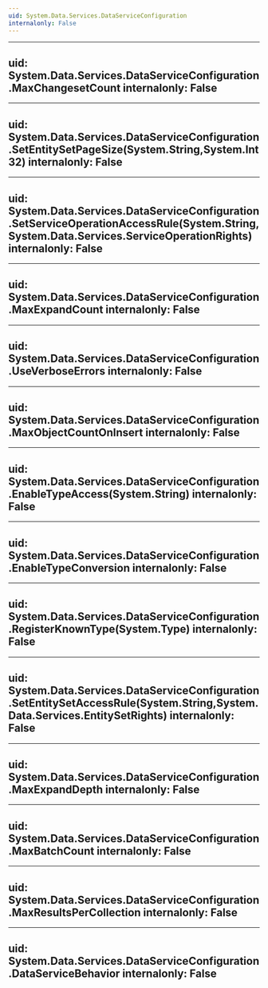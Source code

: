 ```yaml
---
uid: System.Data.Services.DataServiceConfiguration
internalonly: False
---
```


---
uid: System.Data.Services.DataServiceConfiguration.MaxChangesetCount
internalonly: False
---

---
uid: System.Data.Services.DataServiceConfiguration.SetEntitySetPageSize(System.String,System.Int32)
internalonly: False
---

---
uid: System.Data.Services.DataServiceConfiguration.SetServiceOperationAccessRule(System.String,System.Data.Services.ServiceOperationRights)
internalonly: False
---

---
uid: System.Data.Services.DataServiceConfiguration.MaxExpandCount
internalonly: False
---

---
uid: System.Data.Services.DataServiceConfiguration.UseVerboseErrors
internalonly: False
---

---
uid: System.Data.Services.DataServiceConfiguration.MaxObjectCountOnInsert
internalonly: False
---

---
uid: System.Data.Services.DataServiceConfiguration.EnableTypeAccess(System.String)
internalonly: False
---

---
uid: System.Data.Services.DataServiceConfiguration.EnableTypeConversion
internalonly: False
---

---
uid: System.Data.Services.DataServiceConfiguration.RegisterKnownType(System.Type)
internalonly: False
---

---
uid: System.Data.Services.DataServiceConfiguration.SetEntitySetAccessRule(System.String,System.Data.Services.EntitySetRights)
internalonly: False
---

---
uid: System.Data.Services.DataServiceConfiguration.MaxExpandDepth
internalonly: False
---

---
uid: System.Data.Services.DataServiceConfiguration.MaxBatchCount
internalonly: False
---

---
uid: System.Data.Services.DataServiceConfiguration.MaxResultsPerCollection
internalonly: False
---

---
uid: System.Data.Services.DataServiceConfiguration.DataServiceBehavior
internalonly: False
---
